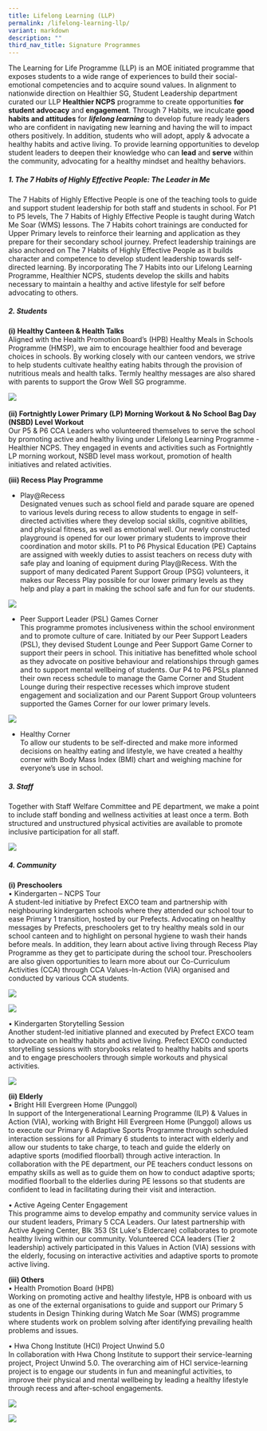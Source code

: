 ```yaml
---
title: Lifelong Learning (LLP)
permalink: /lifelong-learning-llp/
variant: markdown
description: ""
third_nav_title: Signature Programmes
---
```

The Learning for Life Programme (LLP) is an MOE initiated programme that exposes students to a wide range of experiences to build their social-emotional competencies and to acquire sound values. 
In alignment to nationwide direction on Healthier SG, Student Leadership department curated our LLP **Healthier NCPS** programme to create opportunities **for student advocacy** and **engagement**. Through 7 Habits, we inculcate **good habits and attitudes** for ***lifelong learning*** to develop future ready leaders who are confident in navigating new learning and having the will to impact others positively. In addition, students who will adopt, apply &amp; advocate a healthy habits and active living. To provide learning opportunities to develop student leaders to deepen their knowledge who can **lead** and **serve** within the community, advocating for a healthy mindset and healthy behaviors.

##### 1.	The 7 Habits of Highly Effective People: **The Leader in Me**<br>
The 7 Habits of Highly Effective People is one of the teaching tools to guide and support student leadership for both staff and students in school. For P1 to P5 levels, The 7 Habits of Highly Effective People is taught during Watch Me Soar (WMS) lessons. The 7 Habits cohort trainings are conducted for Upper Primary levels to reinforce their learning and application as they prepare for their secondary school journey. Prefect leadership trainings are also anchored on The 7 Habits of Highly Effective People as it builds character and competence to develop student leadership towards self-directed learning. By incorporating The 7 Habits into our Lifelong Learning Programme, Healthier NCPS, students develop the skills and habits necessary to maintain a healthy and active lifestyle for self before advocating to others. 
 <br>

##### 2.	Students<br>
**(i)	Healthy Canteen &amp; Health Talks**<br>
Aligned with the Health Promotion Board’s (HPB) Healthy Meals in Schools Programme (HMSP), we aim to encourage healthier food and beverage choices in schools. By working closely with our canteen vendors, we strive to help students cultivate healthy eating habits through the provision of nutritious meals and health talks. Termly healthy messages are also shared with parents to support the Grow Well SG programme.<br>

![](/images/Signature%20Programmes/llp04.jpg)
<br><br>
**(ii) Fortnightly Lower Primary (LP) Morning Workout &amp; No School Bag Day (NSBD) Level Workout**<br>
Our P5 &amp; P6 CCA Leaders who volunteered themselves to serve the school by promoting active and healthy living under Lifelong Learning Programme - Healthier NCPS. They engaged in events and activities such as Fortnightly LP morning workout, NSBD level mass workout, promotion of health initiatives and related activities.<br>


**(iii) Recess Play Programme**<br>
* Play@Recess<br>
Designated venues such as school field and parade square are opened to various levels during recess to allow students to engage in self-directed activities where they develop social skills, cognitive abilities, and physical fitness, as well as emotional well. Our newly constructed playground is opened for our lower primary students to improve their coordination and motor skills. P1 to P6 Physical Education (PE) Captains are assigned with weekly duties to assist teachers on recess duty with safe play and loaning of equipment during Play@Recess. With the support of many dedicated Parent Support Group (PSG) volunteers, it makes our Recess Play possible for our lower primary levels as they help and play a part in making the school safe and fun for our students.

![](/images/Signature%20Programmes/llp05.jpg)


* Peer Support Leader (PSL) Games Corner<br>
This programme promotes inclusiveness within the school environment and to promote culture of care. Initiated by our Peer Support Leaders (PSL), they devised Student Lounge and Peer Support Game Corner to support their peers in school. This initiative has benefitted whole school as they advocate on positive behaviour and relationships through games and to support mental wellbeing of students. Our P4 to P6 PSLs planned their own recess schedule to manage the Game Corner and Student Lounge during their respective recesses which improve student engagement and socialization and our Parent Support Group volunteers supported the Games Corner for our lower primary levels.

![](/images/Signature%20Programmes/llp02.jpg)

* Healthy Corner<br>
To allow our students to be self-directed and make more informed decisions on healthy eating and lifestyle, we have created a healthy corner with Body Mass Index (BMI) chart and weighing machine for everyone’s use in school.

##### 3.	Staff
Together with Staff Welfare Committee and PE department, we make a point to include staff bonding and wellness activities at least once a term. Both structured and unstructured physical activities are available to promote inclusive participation for all staff. 

![](/images/Signature%20Programmes/llp06.jpg)

##### 4.	Community
**(i)	Preschoolers**<br>
•	Kindergarten – NCPS Tour <br>
A student-led initiative by Prefect EXCO team and partnership with neighbouring kindergarten schools where they attended our school tour to ease Primary 1 transition, hosted by our Prefects. Advocating on healthy messages by Prefects, preschoolers get to try healthy meals sold in our school canteen and to highlight on personal hygiene to wash their hands before meals. In addition, they learn about active living through Recess Play Programme as they get to participate during the school tour. Preschoolers are also given opportunities to learn more about our Co-Curriculum Activities (CCA) through CCA Values-In-Action (VIA) organised and conducted by various CCA students.

![](/images/Signature%20Programmes/llp08.jpg)

![](/images/Signature%20Programmes/llp07__1_.jpg)

•	Kindergarten Storytelling Session<br>
Another student-led initiative planned and executed by Prefect EXCO team to advocate on healthy habits and active living. Prefect EXCO conducted storytelling sessions with storybooks related to healthy habits and sports and to engage preschoolers through simple workouts and physical activities.

![](/images/Signature%20Programmes/Ivp02.jpg)

**(ii)	Elderly**<br>
•	Bright Hill Evergreen Home (Punggol)<br>
In support of the Intergenerational Learning Programme (ILP) &amp; Values in Action (VIA), working with Bright Hill Evergreen Home (Punggol) allows us to execute our Primary 6 Adaptive Sports Programme through scheduled interaction sessions for all Primary 6 students to interact with elderly and allow our students to take charge, to teach and guide the elderly on adaptive sports (modified floorball) through active interaction. In collaboration with the PE department, our PE teachers conduct lessons on empathy skills as well as to guide them on how to conduct adaptive sports; modified floorball to the elderlies during PE lessons so that students are confident to lead in facilitating during their visit and interaction. 

•	Active Ageing Center Engagement<br>
This programme aims to develop empathy and community service values in our student leaders, Primary 5 CCA Leaders. Our latest partnership with Active Ageing Center, Blk 353 (St Luke's Eldercare) collaborates to promote healthy living within our community. Volunteered CCA leaders (Tier 2 leadership) actively participated in this Values in Action (VIA) sessions with the elderly, focusing on interactive activities and adaptive sports to promote active living.

**(iii)	Others**<br>
•	Health Promotion Board (HPB)<br>
Working on promoting active and healthy lifestyle, HPB is onboard with us as one of the external organisations to guide and support our Primary 5 students in Design Thinking during Watch Me Soar (WMS) programme where students work on problem solving after identifying prevailing health problems and issues.

•	Hwa Chong Institute (HCI) Project Unwind 5.0<br>
In collaboration with Hwa Chong Institute to support their service-learning project, Project Unwind 5.0. The overarching aim of HCI service-learning project is to engage our students in fun and meaningful activities, to improve their physical and mental wellbeing by leading a healthy lifestyle through recess and after-school engagements.

![](/images/Signature%20Programmes/Ivp03.jpg)

![](/images/Signature%20Programmes/llp01.jpg)